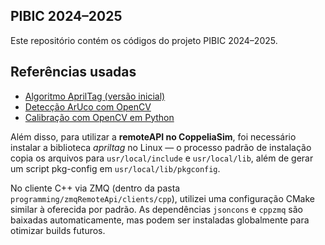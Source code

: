 ## PIBIC 2024–2025

Este repositório contém os códigos do projeto PIBIC 2024–2025.

## Referências usadas

- [Algoritmo AprilTag (versão inicial)](https://people.csail.mit.edu/kaess/apriltags/)
- [Detecção ArUco com OpenCV](https://docs.opencv.org/4.x/d5/dae/tutorial_aruco_detection.html)
- [Calibração com OpenCV em Python](https://docs.opencv.org/4.x/dc/dbb/tutorial_py_calibration.html)

Além disso, para utilizar a **remoteAPI no CoppeliaSim**, foi necessário instalar a biblioteca *apriltag* no Linux — o processo padrão de instalação copia os arquivos para `usr/local/include` e `usr/local/lib`, além de gerar um script pkg-config em `usr/local/lib/pkgconfig`.

No cliente C++ via ZMQ (dentro da pasta `programming/zmqRemoteApi/clients/cpp`), utilizei uma configuração CMake similar à oferecida por padrão. As dependências `jsoncons` e `cppzmq` são baixadas automaticamente, mas podem ser instaladas globalmente para otimizar builds futuros. 
